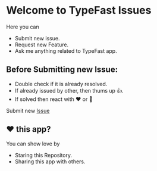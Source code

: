 # Welcome to TypeFast Issues

Here you can 
- Submit new issue.
- Request new Feature.
- Ask me anything related to TypeFast app.


## Before Submitting new Issue:

- Double check if it is already resolved.
- If already issued by other, then thums up 👍.
- If solved then react with ❤️ or 🚀

Submit new [Issue](https://github.com/abdullah-cse/typeFastIssues/issues/new)

## ❤️ this app?
You can show love by
  - Staring this Repository.
  - Sharing this app with others.
